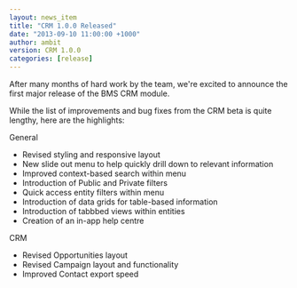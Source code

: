 ```yaml
---
layout: news_item
title: "CRM 1.0.0 Released"
date: "2013-09-10 11:00:00 +1000"
author: ambit
version: CRM 1.0.0
categories: [release]
---
```


After many months of hard work by the team, we're excited to announce the first major release of the BMS CRM module.

While the list of improvements and bug fixes from the CRM beta is quite lengthy, here are the highlights:

General
- Revised styling and responsive layout
- New slide out menu to help quickly drill down to relevant information
- Improved context-based search within menu
- Introduction of Public and Private filters
- Quick access entity filters within menu
- Introduction of data grids for table-based information
- Introduction of tabbbed views within entities
- Creation of an in-app help centre

CRM
- Revised Opportunities layout
- Revised Campaign layout and functionality
- Improved Contact export speed


